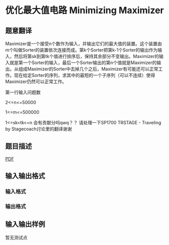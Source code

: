 # 优化最大值电路 Minimizing Maximizer

## 题意翻译

Maximizer是一个接受n个数作为输入，并输出它们的最大值的装置。这个装置由m个叫做Sorter的装置依次连接而成。第k个Sorter把第k-1个Sorter的输出作为输入，然后将第sk到第tk个值进行排序后，保持其余部分不变输出。Maximizer的输入就是第一个Sorter的输入，最后一个Sorter输出的第n个值就是Maximizer的输出。从组成Maximizer的Sorter中去掉几个之后，Maximizer有可能还可以正常工作。现在给定Sorter的序列，求其中的最短的一个子序列（可以不连续）使得Maximizer仍然可以正常工作。

第一行输入问题数

2<=n<=50000

1<=m<=500000

1<=sk<tk<=n 会有贡献分吗qwq？？ 请处理一下SP1700 TRSTAGE - Traveling by Stagecoach讨论里的翻译谢谢

## 题目描述

[problemUrl]: https://uva.onlinejudge.org/index.php?option=com_onlinejudge&Itemid=8&category=446&page=show_problem&problem=4068

[PDF](https://uva.onlinejudge.org/external/13/p1322.pdf)

## 输入输出格式

### 输入格式

### 输出格式

## 输入输出样例

暂无测试点

